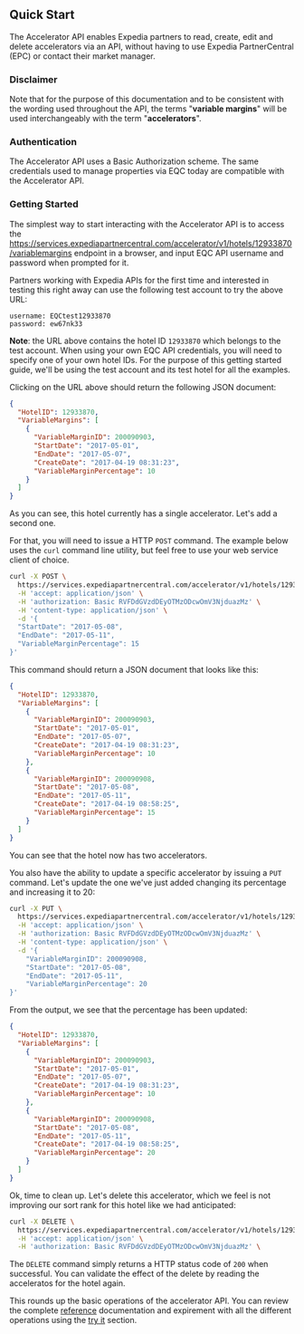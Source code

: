 ## Quick Start

The Accelerator API enables Expedia partners to read, create, edit and delete accelerators via an API, without having to use Expedia PartnerCentral (EPC) or contact their market manager. 

### Disclaimer

Note that for the purpose of this documentation and to be consistent with the wording used throughout the API, the terms "**variable margins**" will be used interchangeably with the term "**accelerators**".

### Authentication

The Accelerator API uses a Basic Authorization scheme. The same credentials used to manage properties via EQC today are compatible with the Accelerator API.

### Getting Started
The simplest way to start interacting with the Accelerator API is to access the 
<a href="https://services.expediapartnercentral.com/accelerator/v1/hotels/12933870/variablemargins" target="_blank">https://services.expediapartnercentral.com/accelerator/v1/hotels/12933870/variablemargins</a> endpoint in a browser, and input EQC API username and password when prompted for it.

Partners working with Expedia APIs for the first time and interested in testing this right away can use the following test account to try the above URL:
```
username: EQCtest12933870
password: ew67nk33
```

**Note**: the URL above contains the hotel ID `12933870` which belongs to the test account. When using your own EQC API credentials, you will need to specify one of your own hotel IDs. For the purpose of this getting started guide, we'll be using the test account and its test hotel for all the examples.

Clicking on the URL above should return the following JSON document:

```json
{
  "HotelID": 12933870,
  "VariableMargins": [
    {
      "VariableMarginID": 200090903,
      "StartDate": "2017-05-01",
      "EndDate": "2017-05-07",
      "CreateDate": "2017-04-19 08:31:23",
      "VariableMarginPercentage": 10
    }
  ]
}
```

As you can see, this hotel currently has a single accelerator. Let's add a second one.

For that, you will need to issue a HTTP `POST` command. The example below uses the `curl` command line utility, but feel free to use your web service client of choice.

```bash
curl -X POST \
  https://services.expediapartnercentral.com/accelerator/v1/hotels/12933870/variablemargins \
  -H 'accept: application/json' \
  -H 'authorization: Basic RVFDdGVzdDEyOTMzODcwOmV3NjduazMz' \
  -H 'content-type: application/json' \
  -d '{
  "StartDate": "2017-05-08",
  "EndDate": "2017-05-11",
  "VariableMarginPercentage": 15
}'
```

This command should return a JSON document that looks like this:

```json
{
  "HotelID": 12933870,
  "VariableMargins": [
    {
      "VariableMarginID": 200090903,
      "StartDate": "2017-05-01",
      "EndDate": "2017-05-07",
      "CreateDate": "2017-04-19 08:31:23",
      "VariableMarginPercentage": 10
    },
    {
      "VariableMarginID": 200090908,
      "StartDate": "2017-05-08",
      "EndDate": "2017-05-11",
      "CreateDate": "2017-04-19 08:58:25",
      "VariableMarginPercentage": 15
    }
  ]
}
```

You can see that the hotel now has two accelerators.

You also have the ability to update a specific accelerator by issuing a `PUT` command. Let's update the one we've just added changing its percentage and increasing it to 20:

```bash
curl -X PUT \
  https://services.expediapartnercentral.com/accelerator/v1/hotels/12933870/variablemargins/200090908 \
  -H 'accept: application/json' \
  -H 'authorization: Basic RVFDdGVzdDEyOTMzODcwOmV3NjduazMz' \
  -H 'content-type: application/json' \
  -d '{
	"VariableMarginID": 200090908,
    "StartDate": "2017-05-08",
    "EndDate": "2017-05-11",
    "VariableMarginPercentage": 20
}'
```

From the output, we see that the percentage has been updated:

```json
{
  "HotelID": 12933870,
  "VariableMargins": [
    {
      "VariableMarginID": 200090903,
      "StartDate": "2017-05-01",
      "EndDate": "2017-05-07",
      "CreateDate": "2017-04-19 08:31:23",
      "VariableMarginPercentage": 10
    },
    {
      "VariableMarginID": 200090908,
      "StartDate": "2017-05-08",
      "EndDate": "2017-05-11",
      "CreateDate": "2017-04-19 08:58:25",
      "VariableMarginPercentage": 20
    }
  ]
}
```

Ok, time to clean up. Let's delete this accelerator, which we feel is not improving our sort rank for this hotel like we had anticipated:

```bash
curl -X DELETE \
  https://services.expediapartnercentral.com/accelerator/v1/hotels/12933870/variablemargins/200090908 \
  -H 'accept: application/json' \
  -H 'authorization: Basic RVFDdGVzdDEyOTMzODcwOmV3NjduazMz' \
```

The `DELETE` command simply returns a HTTP status code of `200` when successful. You can validate the effect of the delete by reading the acceleratos for the hotel again.

This rounds up the basic operations of the accelerator API. You can review the complete [reference](reference.html) documentation and expirement with all the different operations using the [try it](try-it.html) section.
